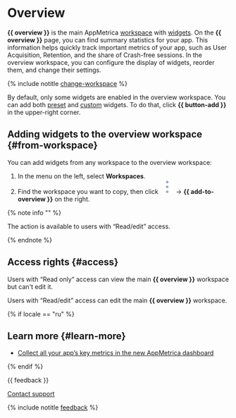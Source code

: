 # Overview

**{{ overview }}** is the main AppMetrica [workspace](workspaces.md) with [widgets](widgets.md). On the **{{ overview }}** page, you can find summary statistics for your app. This information helps quickly track important metrics of your app, such as User Acquisition, Retention, and the share of Crash-free sessions. In the overview workspace, you can configure the display of widgets, reorder them, and change their settings.

{% include notitle [change-workspace](_includes/change-workspace.md) %}

By default, only some widgets are enabled in the overview workspace. You can add both [preset](widgets.md#preset) and [custom](widgets.md#custom) widgets. To do that, click **{{ button-add }}** in the upper-right corner.

## Adding widgets to the overview workspace {#from-workspace}

You can add widgets from any workspace to the overview workspace:

1. In the menu on the left, select **Workspaces**.
1. Find the workspace you want to copy, then click ![](../../_images/dots.svg) → **{{ add-to-overview }}** on the right.

{% note info "" %}

The action is available to users with “Read/edit” access.

{% endnote %}

## Access rights {#access}

Users with “Read only“ access can view the main **{{ overview }}** workspace but can't edit it.

Users with “Read/edit” access can edit the main **{{ overview }}** workspace.

{% if locale == "ru" %}

## Learn more {#learn-more}

- [Collect all your app’s key metrics in the new AppMetrica dashboard](https://appmetrica.yandex.ru/about/blog/sobirajte-vse-klyuchevye-metriki-prilozheniya-v-novom-dashborde-appmetrica)

{% endif %}

{{ feedback }}

<a href="../troubleshooting/feedback-new.html">
  <span class="button">Contact support</span>
</a>

{% include notitle [feedback](../_includes/feedback-button.md) %}
